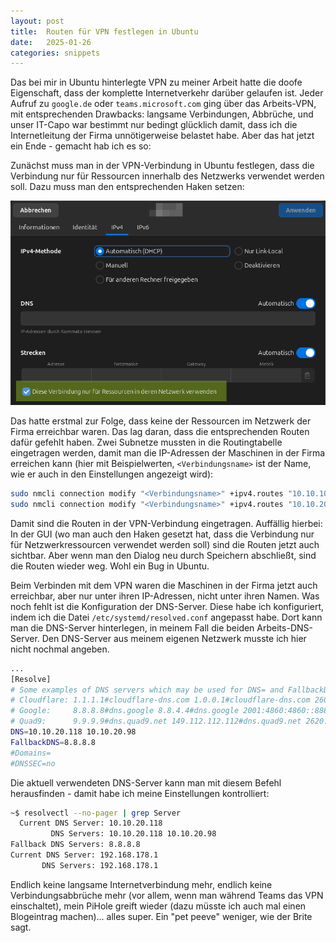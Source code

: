 ```yaml
---
layout: post
title:  Routen für VPN festlegen in Ubuntu
date:   2025-01-26
categories: snippets
---
```


Das bei mir in Ubuntu hinterlegte VPN zu meiner Arbeit hatte die doofe Eigenschaft, dass der komplette Internetverkehr darüber gelaufen ist. Jeder Aufruf zu `google.de` oder `teams.microsoft.com` ging über das Arbeits-VPN, mit entsprechenden Drawbacks: langsame Verbindungen, Abbrüche, und unser IT-Capo war bestimmt nur bedingt glücklich damit, dass ich die Internetleitung der Firma unnötigerweise belastet habe. Aber das hat jetzt ein Ende - gemacht hab ich es so:

Zunächst muss man in der VPN-Verbindung in Ubuntu festlegen, dass die Verbindung nur für Ressourcen innerhalb des Netzwerks verwendet werden soll. Dazu muss man den entsprechenden Haken setzen:

![vpn-conn](/assets/images/vpn-conn.png)

Das hatte erstmal zur Folge, dass keine der Ressourcen im Netzwerk der Firma erreichbar waren. Das lag daran, dass die entsprechenden Routen dafür gefehlt haben. Zwei Subnetze mussten in die Routingtabelle eingetragen werden, damit man die IP-Adressen der Maschinen in der Firma erreichen kann (hier mit Beispielwerten, `<Verbindungsname>` ist der Name, wie er auch in den Einstellungen angezeigt wird):

```bash
sudo nmcli connection modify "<Verbindungsname>" +ipv4.routes "10.10.10.0/24"
sudo nmcli connection modify "<Verbindungsname>" +ipv4.routes "10.10.20.0/24"
```

Damit sind die Routen in der VPN-Verbindung eingetragen. Auffällig hierbei: In der GUI (wo man auch den Haken gesetzt hat, dass die Verbindung nur für Netzwerkressourcen verwendet werden soll) sind die Routen jetzt auch sichtbar. Aber wenn man den Dialog neu durch Speichern abschließt, sind die Routen wieder weg. Wohl ein Bug in Ubuntu.

Beim Verbinden mit dem VPN waren die Maschinen in der Firma jetzt auch erreichbar, aber nur unter ihren IP-Adressen, nicht unter ihren Namen. Was noch fehlt ist die Konfiguration der DNS-Server. Diese habe ich konfiguriert, indem ich die Datei `/etc/systemd/resolved.conf` angepasst habe. Dort kann man die DNS-Server hinterlegen, in meinem Fall die beiden Arbeits-DNS-Server. Den DNS-Server aus meinem eigenen Netzwerk musste ich hier nicht nochmal angeben.

```bash
...
[Resolve]
# Some examples of DNS servers which may be used for DNS= and FallbackDNS=:
# Cloudflare: 1.1.1.1#cloudflare-dns.com 1.0.0.1#cloudflare-dns.com 2606:4700:4700::1111#cloudflare-dns.com 2606:4700:4>
# Google:     8.8.8.8#dns.google 8.8.4.4#dns.google 2001:4860:4860::8888#dns.google 2001:4860:4860::8844#dns.google
# Quad9:      9.9.9.9#dns.quad9.net 149.112.112.112#dns.quad9.net 2620:fe::fe#dns.quad9.net 2620:fe::9#dns.quad9.net
DNS=10.10.20.118 10.10.20.98
FallbackDNS=8.8.8.8
#Domains=
#DNSSEC=no

``` 

Die aktuell verwendeten DNS-Server kann man mit diesem Befehl herausfinden - damit habe ich meine Einstellungen kontrolliert:

```bash
~$ resolvectl --no-pager | grep Server
  Current DNS Server: 10.10.20.118
         DNS Servers: 10.10.20.118 10.10.20.98
Fallback DNS Servers: 8.8.8.8
Current DNS Server: 192.168.178.1
       DNS Servers: 192.168.178.1 
```

Endlich keine langsame Internetverbindung mehr, endlich keine Verbindungsabbrüche mehr (vor allem, wenn man während Teams das VPN einschaltet), mein PiHole greift wieder (dazu müsste ich auch mal einen Blogeintrag machen)... alles super. Ein "pet peeve" weniger, wie der Brite sagt.